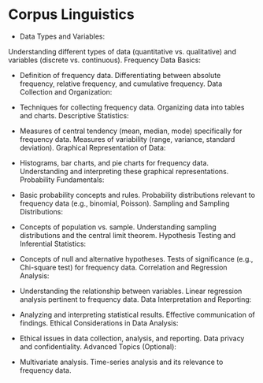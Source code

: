 # Corpus Linguistics

+ Data Types and Variables:

Understanding different types of data (quantitative vs. qualitative) and variables (discrete vs. continuous).
Frequency Data Basics:

+ Definition of frequency data.
Differentiating between absolute frequency, relative frequency, and cumulative frequency.
Data Collection and Organization:

+ Techniques for collecting frequency data.
Organizing data into tables and charts.
Descriptive Statistics:

+ Measures of central tendency (mean, median, mode) specifically for frequency data.
Measures of variability (range, variance, standard deviation).
Graphical Representation of Data:

+ Histograms, bar charts, and pie charts for frequency data.
Understanding and interpreting these graphical representations.
Probability Fundamentals:

+ Basic probability concepts and rules.
Probability distributions relevant to frequency data (e.g., binomial, Poisson).
Sampling and Sampling Distributions:

+ Concepts of population vs. sample.
Understanding sampling distributions and the central limit theorem.
Hypothesis Testing and Inferential Statistics:

+ Concepts of null and alternative hypotheses.
Tests of significance (e.g., Chi-square test) for frequency data.
Correlation and Regression Analysis:

+ Understanding the relationship between variables.
Linear regression analysis pertinent to frequency data.
Data Interpretation and Reporting:

+ Analyzing and interpreting statistical results.
Effective communication of findings.
Ethical Considerations in Data Analysis:

+ Ethical issues in data collection, analysis, and reporting.
Data privacy and confidentiality.
Advanced Topics (Optional):

+ Multivariate analysis.
Time-series analysis and its relevance to frequency data.

